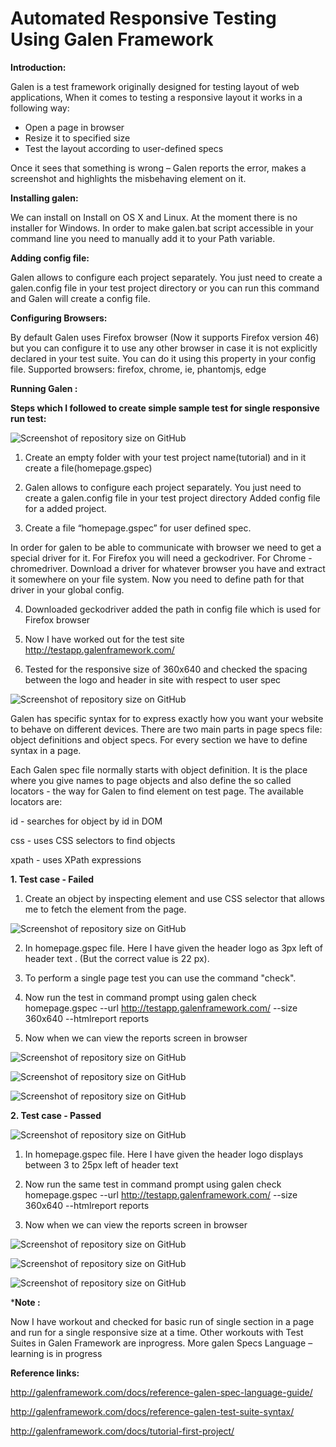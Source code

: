 # Automated Responsive Testing Using Galen Framework

**Introduction:**

Galen is a test framework originally designed for testing layout of web applications, When it comes to testing a responsive layout it works in a following way:

- Open a page in browser
- Resize it to specified size
- Test the layout according to user-defined specs

Once it sees that something is wrong – Galen reports the error, makes a screenshot and highlights the misbehaving element on it.

**Installing galen:**

We can install on Install on OS X and Linux.
At the moment there is no installer for Windows. In order to make galen.bat script accessible in your command line you need to manually add it to your Path variable.

**Adding config file:**

Galen allows to configure each project separately. You just need to create a galen.config file in your test project directory or you can run this command and Galen will create a config file.


**Configuring Browsers:**

By default Galen uses Firefox browser (Now it supports Firefox version 46) but you can configure it to use any other browser in case it is not explicitly declared in your test suite. You can do it using this property in your config file.
Supported browsers: firefox, chrome, ie, phantomjs, edge

**Running Galen :**

**Steps which I followed to create simple sample test for single responsive run test:**

![Screenshot of repository size on GitHub](https://github.com/TSQAteam/QA-Automation-for-Responsive/blob/master/images/screenshot1.png)


1. Create an empty folder with your test project name(tutorial) and in it create a file(homepage.gspec)

2. Galen allows to configure each project separately. You just need to create a galen.config file in your test project directory
Added config file for a added project.

3. Create a file “homepage.gspec” for user defined spec.

In order for galen to be able to communicate with browser we need to get a special driver for it. For Firefox you will need a geckodriver. For Chrome - chromedriver. Download a driver for whatever browser you have and extract it somewhere on your file system. 
Now you need to define path for that driver in your global config.

4. Downloaded geckodriver added the path in config file which is used for Firefox browser

5. Now I have worked out for the test site http://testapp.galenframework.com/

6. Tested for the responsive size of 360x640 and checked the spacing between the logo and header in site with respect to user spec
             
![Screenshot of repository size on GitHub](https://github.com/TSQAteam/QA-Automation-for-Responsive/blob/master/images/screenshot2.png)

Galen has specific syntax for  to express exactly how you want your website to behave on different devices. There are two main parts in page specs file: object definitions and object specs. For every section we have to define syntax in a page.

Each Galen spec file normally starts with object definition. It is the place where you give names to page objects and also define the so called locators - the way for Galen to find element on test page. The available locators are:

id - searches for object by id in DOM

css - uses CSS selectors to find objects

xpath - uses XPath expressions

**1. Test case - Failed**

1. Create an object by inspecting element and use CSS selector that allows me to fetch the element from the page.

![Screenshot of repository size on GitHub](https://github.com/TSQAteam/QA-Automation-for-Responsive/blob/master/images/screenshot3.png)

2. In homepage.gspec file. Here I have given the header logo  as 3px left of header text . (But the correct value is 22 px). 

3. To perform a single page test you can use the command "check".
4. Now run the test in command prompt using
galen check homepage.gspec --url http://testapp.galenframework.com/ --size 360x640 --htmlreport reports

5. Now when we can view the reports screen in browser

![Screenshot of repository size on GitHub](https://github.com/TSQAteam/QA-Automation-for-Responsive/blob/master/images/screenshot4.png)

![Screenshot of repository size on GitHub](https://github.com/TSQAteam/QA-Automation-for-Responsive/blob/master/images/screenshot5.png)

![Screenshot of repository size on GitHub](https://github.com/TSQAteam/QA-Automation-for-Responsive/blob/master/images/screenshot6.png)

**2. Test case - Passed**

![Screenshot of repository size on GitHub](https://github.com/TSQAteam/QA-Automation-for-Responsive/blob/master/images/screenshot7.png)

1. In homepage.gspec file.  Here I have given the header logo  displays between 3 to 25px  left of header text 

2. Now run the same test in command prompt using
galen check homepage.gspec --url http://testapp.galenframework.com/ --size 360x640 --htmlreport reports

3. Now when we can view the reports screen in browser

![Screenshot of repository size on GitHub](https://github.com/TSQAteam/QA-Automation-for-Responsive/blob/master/images/screenshot8.png)

![Screenshot of repository size on GitHub](https://github.com/TSQAteam/QA-Automation-for-Responsive/blob/master/images/screenshot9.png)

![Screenshot of repository size on GitHub](https://github.com/TSQAteam/QA-Automation-for-Responsive/blob/master/images/screenshot10.png)

***Note :**

Now I have workout and checked for basic run of single section in a page and run for a single responsive size at a time.
Other workouts with Test Suites in Galen Framework are inprogress.
More galen Specs Language – learning is in progress

**Reference links:**

http://galenframework.com/docs/reference-galen-spec-language-guide/

http://galenframework.com/docs/reference-galen-test-suite-syntax/

http://galenframework.com/docs/tutorial-first-project/
